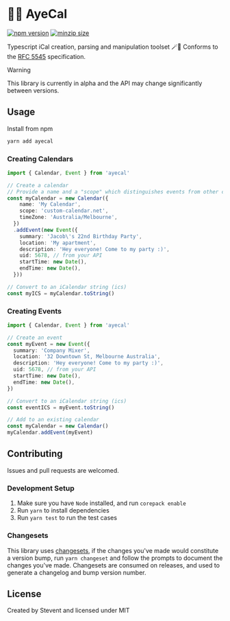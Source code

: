 # 🏴‍☠️ AyeCal

[![npm version](https://img.shields.io/npm/v/ayecal)](https://www.npmjs.com/package/ayecal)
[![minzip size](https://img.shields.io/bundlephobia/minzip/ayecal)](https://bundlephobia.com/package/ayecal)

Typescript iCal creation, parsing and manipulation toolset 🪄📆
Conforms to the [RFC 5545](https://datatracker.ietf.org/doc/html/rfc5545#section-3.8.8.2) specification.

> [!WARNING]
> This library is currently in alpha and the API may change significantly between versions.

## Usage

Install from npm

```bash
yarn add ayecal
```

### Creating Calendars

```ts
import { Calendar, Event } from 'ayecal'

// Create a calendar
// Provide a name and a "scope" which distinguishes events from other calendars
const myCalendar = new Calendar({
    name: 'My Calendar',
    scope: 'custom-calendar.net',
    timeZone: 'Australia/Melbourne',
  })
  .addEvent(new Event({
    summary: 'Jacob\'s 22nd Birthday Party',
    location: 'My apartment',
    description: 'Hey everyone! Come to my party :)',
    uid: 5678, // from your API
    startTime: new Date(),
    endTime: new Date(),
  }))

// Convert to an iCalendar string (ics)
const myICS = myCalendar.toString()
```

### Creating Events

```ts
import { Calendar, Event } from 'ayecal'

// Create an event
const myEvent = new Event({
  summary: 'Company Mixer',
  location: '32 Downtown St, Melbourne Australia',
  description: 'Hey everyone! Come to my party :)',
  uid: 5678, // from your API
  startTime: new Date(),
  endTime: new Date(),
})

// Convert to an iCalendar string (ics)
const eventICS = myEvent.toString()

// Add to an existing calendar
const myCalendar = new Calendar()
myCalendar.addEvent(myEvent)
```

## Contributing

Issues and pull requests are welcomed.

### Development Setup

1. Make sure you have `Node` installed, and run `corepack enable`
2. Run `yarn` to install dependencies
3. Run `yarn test` to run the test cases

### Changesets

This library uses [changesets](https://github.com/changesets/changesets), if the changes you've made would constitute a version bump, run `yarn changeset` and follow the prompts to document the changes you've made. Changesets are consumed on releases, and used to generate a changelog and bump version number.

## License

Created by Stevent and licensed under MIT
